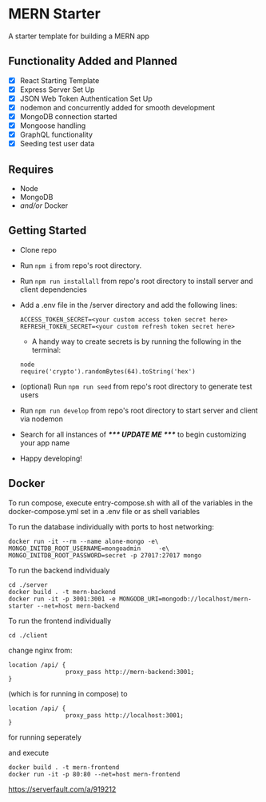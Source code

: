 # MERN Starter

A starter template for building a MERN app

## Functionality Added and Planned

- [x] React Starting Template
- [x] Express Server Set Up
- [x] JSON Web Token Authentication Set Up
- [x] nodemon and concurrently added for smooth development
- [x] MongoDB connection started
- [x] Mongoose handling
- [x] GraphQL functionality
- [x] Seeding test user data

## Requires

 - Node 
 - MongoDB
 - *and/or* Docker

## Getting Started

- Clone repo
- Run `npm i` from repo's root directory.
- Run `npm run installall` from repo's root directory to install server and client dependencies

- Add a .env file in the /server directory and add the following lines: 
  ```
  ACCESS_TOKEN_SECRET=<your custom access token secret here>
  REFRESH_TOKEN_SECRET=<your custom refresh token secret here>
  ```
  - A handy way to create secrets is by running the following in the terminal:
  ```
  node
  require('crypto').randomBytes(64).toString('hex')
  ```
- (optional) Run `npm run seed` from repo's root directory to generate test users
- Run `npm run develop` from repo's root directory to start server and client via nodemon
- Search for all instances of ___*** UPDATE ME ***___ to begin customizing your app name
- Happy developing!


## Docker
To run compose, execute entry-compose.sh with all of the variables in the docker-compose.yml set in a .env file or as shell variables

To run the database individually with ports to host networking:
```
docker run -it --rm --name alone-mongo -e\ MONGO_INITDB_ROOT_USERNAME=mongoadmin     -e\ MONGO_INITDB_ROOT_PASSWORD=secret -p 27017:27017 mongo
```

To run the backend individualy
```
cd ./server
docker build . -t mern-backend
docker run -it -p 3001:3001 -e MONGODB_URI=mongodb://localhost/mern-starter --net=host mern-backend
```

To run the frontend individually
```
cd ./client
```
change nginx from:
```
location /api/ {
                proxy_pass http://mern-backend:3001;
}
```
(which is for running in compose) to
```
location /api/ {
                proxy_pass http://localhost:3001;
}
```
for running seperately

and execute
```
docker build . -t mern-frontend
docker run -it -p 80:80 --net=host mern-frontend
```
https://serverfault.com/a/919212